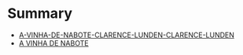 # Summary

* [A-VINHA-DE-NABOTE-CLARENCE-LUNDEN-CLARENCE-LUNDEN](README.md)
* [A VINHA DE NABOTE](a_vinha_de_nabote.md)
